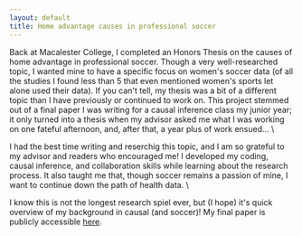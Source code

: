 ```yaml
---
layout: default
title: Home advantage causes in professional soccer
---
```

 
Back at Macalester College, I completed an Honors Thesis on the causes of home advantage in professional soccer. Though a very well-researched topic, I wanted mine to have a specific focus on women's soccer data (of all the studies I found less than 5 that even mentioned women's sports let alone used their data). If you can't tell, my thesis was a bit of a different topic than I have previously or continued to work on. This project stemmed out of a final paper I was writing for a causal inference class my junior year; it only turned into a thesis when my advisor asked me what I was working on one fateful afternoon, and, after that, a year plus of work ensued... \\

I had the best time writing and reserchig this topic, and I am so grateful to my advisor and readers who encouraged me! I developed my coding, causal inference, and collaboration skills while learning about the research process. It also taught me that, though soccer remains a passion of mine, I want to continue down the path of health data. \

I know this is not the longest research spiel ever, but (I hope) it's quick overview of my background in causal (and soccer)! My final paper is publicly accessible [here](https://digitalcommons.macalester.edu/mathcs_honors/86/). 

